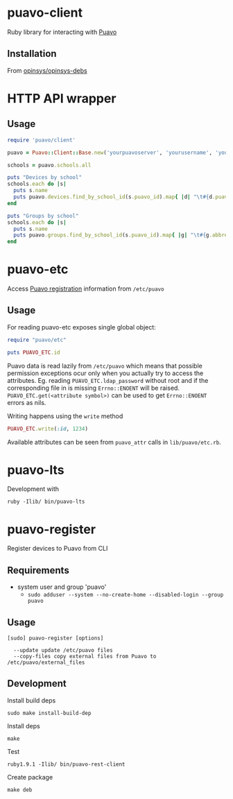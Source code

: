 # puavo-client

Ruby library for interacting with [Puavo](https://github.com/opinsys/puavo-users)

## Installation

From [opinsys/opinsys-debs](https://github.com/opinsys/opinsys-debs/tree/master/packages/puavo-client)

# HTTP API wrapper

## Usage

```ruby
require 'puavo/client'

puavo = Puavo::Client::Base.new('yourpuavoserver', 'yourusername', 'yourpassword')

schools = puavo.schools.all

puts "Devices by school"
schools.each do |s|
  puts s.name
  puts puavo.devices.find_by_school_id(s.puavo_id).map{ |d| "\t#{d.puavoHostname}" }
end

puts "Groups by school"
schools.each do |s|
  puts s.name
  puts puavo.groups.find_by_school_id(s.puavo_id).map{ |g| "\t#{g.abbreviation}" }
end
```

# puavo-etc

Access [Puavo registration][] information from `/etc/puavo`

## Usage

For reading puavo-etc exposes single global object:

```ruby
require "puavo/etc"

puts PUAVO_ETC.id
```

Puavo data is read lazily from `/etc/puavo` which means that possible
permission exceptions ocur only when you actually try to access the attributes.
Eg. reading  `PUAVO_ETC.ldap_password` without root and if the corresponding
file in is missing `Errno::ENOENT` will be raised. `PUAVO_ETC.get(<attribute
symbol>)` can be used to get `Errno::ENOENT` errors as nils.

Writing happens using the `write` method

```ruby
PUAVO_ETC.write(:id, 1234)
```

Available attributes can be seen from `puavo_attr` calls in `lib/puavo/etc.rb`.

# puavo-lts

Development with

    ruby -Ilib/ bin/puavo-lts

# puavo-register

Register devices to Puavo from CLI

## Requirements

- system user and group 'puavo'
  - `sudo adduser --system --no-create-home --disabled-login --group puavo`

## Usage

    [sudo] puavo-register [options]

      --update update /etc/puavo files
      --copy-files copy external files from Puavo to /etc/puavo/external_files

## Development

Install build deps

    sudo make install-build-dep

Install deps

    make

Test

    ruby1.9.1 -Ilib/ bin/puavo-rest-client

Create package

    make deb

[Puavo registration]: https://github.com/opinsys/puavo-register
